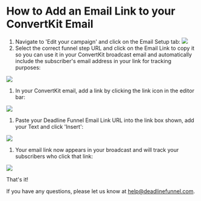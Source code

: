 # How to Add an Email Link to your ConvertKit Email

1. Navigate to 'Edit your campaign' and click on the Email Setup tab: ![](https://s3.amazonaws.com/helpscout.net/docs/assets/53974d6ce4b0c76107b109d1/images/5a980f9104286374f7087214/file-tZgqb06goy.png)
2. Select the correct funnel step URL and click on the Email Link to copy it so you can use it in your ConvertKit broadcast email and automatically include the subscriber's email address in your link for tracking purposes:

![](https://s3.amazonaws.com/helpscout.net/docs/assets/53974d6ce4b0c76107b109d1/images/5a7b57750428634376cfe9fd/file-vOG8stDuTs.png)

1. In your ConvertKit email, add a link by clicking the link icon in the editor bar:

![](https://s3.amazonaws.com/helpscout.net/docs/assets/53974d6ce4b0c76107b109d1/images/5b6c78082c7d3a03f89d8623/file-QFW7awsMP9.png)

1. Paste your Deadline Funnel Email Link URL into the link box shown, add your Text and click 'Insert':

![](https://s3.amazonaws.com/helpscout.net/docs/assets/53974d6ce4b0c76107b109d1/images/5b6c78a62c7d3a03f89d862e/file-0MG333wIzM.png)

1. Your email link now appears in your broadcast and will track your subscribers who click that link:

![](https://s3.amazonaws.com/helpscout.net/docs/assets/53974d6ce4b0c76107b109d1/images/5b6c78dd0428631d7a89d147/file-zsuKoWdx1l.png)

That's it!

If you have any questions, please let us know at [help@deadlinefunnel.com](mailto:mailto:help@deadlinefunnel.com).

